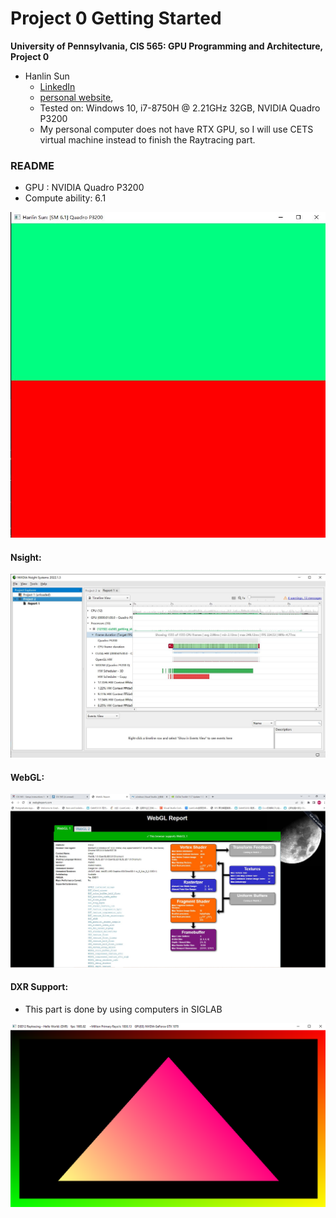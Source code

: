 Project 0 Getting Started
====================

**University of Pennsylvania, CIS 565: GPU Programming and Architecture, Project 0**

* Hanlin Sun
  * [LinkedIn](https://www.linkedin.com/in/hanlin-sun-7162941a5/)
  * [personal website](https://hanlinsun.github.io/), 
  * Tested on: Windows 10, i7-8750H @ 2.21GHz 32GB, NVIDIA Quadro P3200
  * My personal computer does not have RTX GPU, so I will use CETS virtual machine instead to finish the Raytracing part.

### README
* GPU : NVIDIA Quadro P3200
* Compute ability: 6.1

![CUDA Test Image](images/Hanlin-CUDATest.JPG)

#### Nsight:

![Nsight Test Image:](images/Nsight.JPG)

#### WebGL:

![WebGL Test Image](images/webGL.JPG)

#### DXR Support:

* This part is done by using computers in SIGLAB

![DXR Test Result](images/Capture.PNG)
